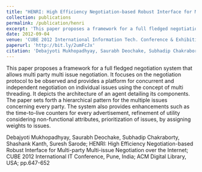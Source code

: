 ```yaml
---
title: "HENRI: High Efficiency Negotiation-based Robust Interface for Multi-party Multi-issue Negotiation over the Internet"
collection: publications
permalink: /publication/henri
excerpt: 'This paper proposes a framework for a full fledged negotiation system that allows multi party multi issue negotiation. It focuses on the negotiation protocol to be observed and provides a platform for concurrent and independent negotiation on individual issues using the concept of multi threading. It depicts the architecture of an agent detailing its components. The paper sets forth a hierarchical pattern for the multiple issues concerning every party. The system also provides enhancements such as the time-to-live counters for every advertisement, refinement of utility considering non-functional attributes, prioritization of issues, by assigning weights to issues.'<br/>[Download paper here.](http://bit.ly/2umFcJx)
date: 2012-09-04
venue: 'CUBE 2012 International Information Tech. Conference & Exhibition, ACM Digital Library'
paperurl: 'http://bit.ly/2umFcJx'
citation: 'Debajyoti Mukhopadhyay, Saurabh Deochake, Subhadip Chakraborty, Shashank Kanth, Suresh Sarode; HENRI: High Efficiency Negotiation-based Robust Interface for Multi-party Multi-issue Negotiation over the Internet;  CUBE 2012 International IT Conference, Pune, India; ACM Digital Library, USA; pp.647-652 '
---
```

This paper proposes a framework for a full fledged negotiation system that allows multi party multi issue negotiation. It focuses on the negotiation protocol to be observed and provides a platform for concurrent and independent negotiation on individual issues using the concept of multi threading. It depicts the architecture of an agent detailing its components. The paper sets forth a hierarchical pattern for the multiple issues concerning every party. The system also provides enhancements such as the time-to-live counters for every advertisement, refinement of utility considering non-functional attributes, prioritization of issues, by assigning weights to issues.



Debajyoti Mukhopadhyay, Saurabh Deochake, Subhadip Chakraborty, Shashank Kanth, Suresh Sarode; HENRI: High Efficiency Negotiation-based Robust Interface for Multi-party Multi-issue Negotiation over the Internet;  CUBE 2012 International IT Conference, Pune, India; ACM Digital Library, USA; pp.647-652 
